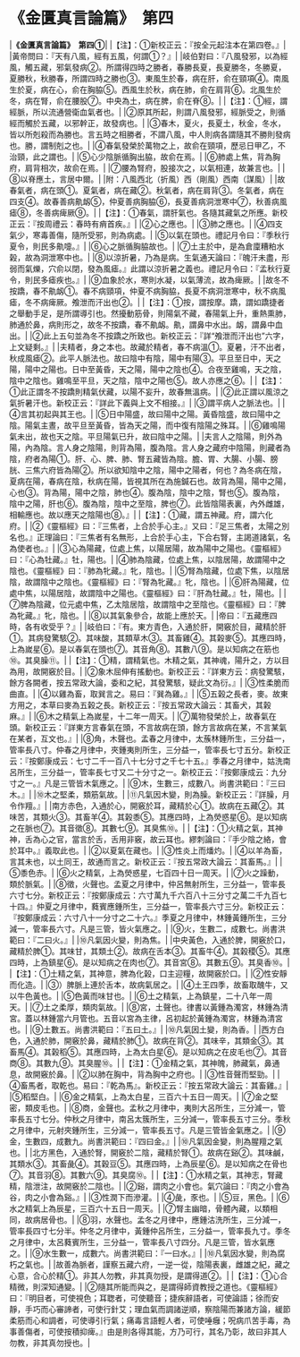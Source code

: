 # 《金匱真言論篇》　第四

|**《金匱真言論篇》　第四①**|
|【注】：①新校正云：『按全元起注本在第四卷。』|
|黃帝問曰：『天有八風，經有五風，何謂①？』|
|岐伯對曰：『八風發邪，以為經風，觸五藏，邪氣發病②。所謂得四時之勝者，春勝長夏，長夏勝冬，冬勝夏，夏勝秋，秋勝春，所謂四時之勝也③。東風生於春，病在肝，俞在頸項④。南風生於夏，病在心，俞在胸脇⑤。西風生於秋，病在肺，俞在肩背⑥。北風生於冬，病在腎，俞在腰股⑦。中央為土，病在脾，俞在脊⑧。|
|【注】：①經，謂經脈，所以流通營衛血氣者也。|
|②原其所起，則謂八風發邪，經脈受之，則循經而觸於五藏，以邪幹正，故發病也。|
|③春木，夏火，長夏土，秋金，冬水，皆以所剋殺而為勝也。言五時之相勝者，不謂八風，中人則病各謂隨其不勝則發病也。勝，謂制剋之也。|
|④春氣發榮於萬物之上，故俞在頸項，歷忌日甲乙，不治頸，此之謂也。|
|⑤心少陰脈循胸出脇，故俞在焉。|
|⑥肺處上焦，背為胸府，肩背相次，故俞在焉。|
|⑦腰為腎府，股接次之，以氣相連，故兼言也。|
|⑧以脊應土，言居中爾。|
|附：八風西北（折風）西（剛風）西南（謀風）|
|故春氣者，病在頭①。夏氣者，病在藏②。秋氣者，病在肩背③。冬氣者，病在四支④。故春善病鼽衂⑤，仲夏善病胸脇⑥，長夏善病洞泄寒中⑦，秋善病風瘧⑧，冬善病痺厥⑨。|
|【注】：①春氣，謂肝氣也。各隨其藏氣之所應。新校正云：『按周禮云：春時有痟首疾。』|
|②心之應也。|
|③肺之應也。|
|④四支氣少，寒毒善傷，隨所受邪，則為病處。|
|⑤以氣在頭也。禮記月令曰：『季秋行夏令，則民多鼽嚏。』|
|⑥心之脈循胸脇故也。|
|⑦土主於中，是為倉廩糟粕水榖，故為洞泄寒中也。|
|⑧以涼折暑，乃為是病。生氣通天論曰：『魄汗未盡，形弱而氣爍，穴俞以閉，發為風瘧。』此謂以涼折暑之義也。禮記月令曰：『孟秋行夏令，則民多瘧疾也。』|
|⑨血象於水，寒則水凝，以氣薄流，故為痺厥。|
|故冬不按蹻，春不鼽衂①。春不病頸項，仲夏不病胸脇，長夏不病洞泄寒中，秋不病風瘧，冬不病痺厥。飧泄而汗出也②。|
|【注】：①按，謂按摩。蹻，謂如蹻捷者之舉動手足，是所謂導引也。然擾動筋骨，則陽氣不藏，春陽氣上升，重熱熏肺，肺通於鼻，病則形之，故冬不按蹻，春不鼽衂。鼽，謂鼻中水出。衂，謂鼻中血出。|
|②此上五句並為冬不按蹻之所致也。新校正云：『詳“飧泄而汗出也”六字，上文疑剩。』|
|夫精者，身之本也。故藏於精者，春不病溫①。夏暑，汗不出者，秋成風瘧②。此平人脈法也。故曰陰中有陰，陽中有陽③。平旦至日中，天之陽，陽中之陽也。日中至黃昏，天之陽，陽中之陰也④。合夜至雞鳴，天之陰，陰中之陰也。雞鳴至平旦，天之陰，陰中之陽也⑤。故人亦應之⑥。|
|【注】：①此正謂冬不按蹻則精氣伏藏，以陽不妄升，故春無溫病。|
|②此正謂以風涼之氣折暑汗也。新校正云：『詳此下義與上文不相接。』|
|③謂平病人之脈法也。|
|④言其初起與其王也。|
|⑤日中陽盛，故曰陽中之陽。黃昏陰盛，故曰陽中之陰。陽氣主晝，故平旦至黃昏，皆為天之陽，而中復有陰陽之殊耳。|
|⑥雞鳴陽氣未出，故也天之陰。平旦陽氣已升，故曰陰中之陽。|
|夫言人之陰陽，則外為陽，內為陰。言人身之陰陽，則背為陽，腹為陰。言人身之藏府中陰陽，則藏者為陰，府者為陽①。肝、心、脾、肺、腎五藏皆為陰。膽、胃、大腸、小腸、膀胱、三焦六府皆為陽②。所以欲知陰中之陰，陽中之陽者，何也？為冬病在陰，夏病在陽，春病在陰，秋病在陽，皆視其所在為施鍼石也。故背為陽，陽中之陽，心也③。背為陽，陽中之陰，肺也④。腹為陰，陰中之陰，腎也⑤。腹為陰，陰中之陽，肝也⑥。腹為陰，陰中之至陰，脾也⑦。此皆陰陽表裏，內外雌雄，相輸應也。故以應天之陰陽也⑧。』|
|【注】：①藏，謂五神藏。府，謂六化府。|
|②《靈樞經》曰：『三焦者，上合於手心主。』又曰：『足三焦者，太陽之別名也。』正理論曰：『三焦者有名無形，上合於手心主，下合右腎，主謁道諸氣，名為使者也。』|
|③心為陽藏，位處上焦，以陽居陽，故為陽中之陽也。《靈樞經》曰：『心為牡藏。』牡，陽也。|
|④肺為陰藏，位處上焦，以陰居陽，故謂陽中之陰也。《靈樞經》曰：『肺為牝藏。』牝，陰也。|
|⑤腎為陰藏，位處下焦，以陰居陰，故謂陰中之陰也。《靈樞經》曰：『腎為牝藏。』牝，陰也。|
|⑥肝為陽藏，位處中焦，以陽居陰，故謂陰中之陽也。《靈樞經》曰：『肝為牡藏。』牡，陽也。|
|⑦脾為陰藏，位元處中焦，乙太陰居陰，故謂陰中之至陰也。《靈樞經》曰：『脾為牝藏。』牝，陰也。|
|⑧以其氣象參合，故能上應於天。|
|帝曰：『五藏應四時，各有收受乎？』|
|岐伯曰：『有。東方青色，入通於肝，開竅於目，藏精於肝①。其病發驚駭②。其味酸，其類草木③。其畜雞④。其榖麥⑤。其應四時，上為嵗星⑥。是以春氣在頭也⑦。其音角⑧。其數八⑨。是以知病之在筋也⑩。其臭臊⑪。|
|【注】：①精，謂精氣也。木精之氣，其神魂，陽升之，方以目為用，故開竅於目。|
|②象木屈伸有搖動也。新校正云：『詳東方云：病發驚駭，餘方各闕者，按五常政大論，委和之紀，其發驚駭，疑此文為衍。』|
|③性柔脆而曲直。|
|④以雞為畜，取巽言之。易曰：『巽為雞。』|
|⑤五榖之長者，麥。故東方用之，本草曰麥為五榖之長。新校正云：『按五常政大論云：其畜犬，其榖麻。』|
|⑥木之精氣上為嵗星，十二年一周天。|
|⑦萬物發榮於上，故春氣在頭。新校正云：『詳東方言春氣在頭，不言故病在頭，餘方言故病在某，不言某氣在某者，互文也。』|
|⑧角，木聲也。孟春之月律中，太蔟林鍾所生，三分益一，管率長八寸。仲春之月律中，夾鍾夷則所生，三分益一，管率長七寸五分。新校正云：『按鄭康成云：七寸二千一百八十七分寸之千七十五。』季春之月律中，姑洗南呂所生，三分益一，管率長七寸又二十分寸之一。新校正云：『按鄭康成云：九分寸之一。』凡是三管皆木氣應之。|
|⑨木，生數三，成數八。尚書洪範曰：『三曰木。』|
|⑩木之堅柔，類筋氣故。|
|⑪凡氣因木變，則為臊。新校正云：『詳臊，月令作羶。』|
|南方赤色，入通於心，開竅於耳，藏精於心①。故病在五藏②。其味苦，其類火③。其畜羊④。其榖黍⑤。其應四時，上為熒惑星⑥。是以知病之在脈也⑦。其音徵⑧。其數七⑨。其臭焦⑩。|
|【注】：①火精之氣，其神神，舌為心之官，當言於舌，舌用非竅，故云耳也。繆刺論曰：『手少陰之絡，會於耳中。』義取此也。|
|②以夏氣在藏也。|
|③性炎上而燔灼。|
|④以羊為畜，言其未也，以土同王，故通而言之。新校正云：『按五常政大論云：其畜馬。』|
|⑤黍色赤。|
|⑥火之精氣，上為熒惑星，七百四十日一周天。|
|⑦火之躁動，類於脈氣。|
|⑧徵，火聲也。孟夏之月律中，仲呂無射所生，三分益一，管率長六寸七分。新校正云：『按鄭康成云：六寸萬九千六百八十三分寸之萬二千九百七十四。』仲夏之月律中，蕤賓應鍾所生，三分益一，管率長六寸三分。新校正云：『按鄭康成云：六寸八十一分寸之二十六。』季夏之月律中，林鍾黃鍾所生，三分減一，管率長六寸。凡是三管，皆火氣應之。|
|⑨火，生數二，成數七。尚書洪範曰：『二曰火。』|
|⑩凡氣因火變，則為焦。|
|中央黃色，入通於脾，開竅於口，藏精於脾①。其味甘，其類土②。故病在舌本③。其畜牛④。其榖稷⑤。其應四時，上為鎮星⑥。是以知病之在肉也⑦。其音宮⑧。其數五⑨。其臭香⑩。|
|【注】：①土精之氣，其神意，脾為化榖，口主迎糧，故開竅於口。|
|②性安靜而化造。|
|③）脾脈上連於舌本，故病氣居之。|
|④土王四季，故畜取醜牛，又以牛色黃也。|
|⑤色黃而味甘也。|
|⑥土之精氣，上為鎮星，二十八年一周天。|
|⑦土之柔厚，類肉氣故。|
|⑧宮，土聲也。律書以黃鍾為濁宮，林鍾為清宮。蓋以林鍾當六月管也。五音以宮為主律，呂初起於黃鍾為濁宮，林鍾為清宮也。|
|⑨土數五。尚書洪範曰：『五曰土。』|
|⑩凡氣因土變，則為香。|
|西方白色，入通於肺，開竅於鼻，藏精於肺①。故病在背②。其味辛，其類金③。其畜馬④。其榖稻⑤。其應四時，上為太白星⑥。是以知病之在皮毛也⑦。其音商⑧。其數九⑨。其臭腥⑩。|
|【注】：①金精之氣，其神魄，肺藏氣，鼻通息，故開竅於鼻。|
|②以肺在胸中，背為胸中之府也。|
|③性音聲而堅勁。|
|④畜馬者，取乾也。易曰：『乾為馬』。新校正云：『按五常政大論云：其畜雞。』|
|⑤稻堅白。|
|⑥金之精氣，上為太白星，三百六十五日一周天。|
|⑦金之堅密，類皮毛也。|
|⑧商，金聲也。孟秋之月律中，夷則大呂所生，三分減一，管率長五寸七分。仲秋之月律中，南呂太簇所生，三分減一，管率長五寸三分。季秋之月律中，元射夾鍾所生，三分減一，管率長五寸。凡是三管皆金氣應之。|
|⑨金，生數四，成數九。尚書洪範曰：『四曰金。』|
|⑩凡氣因金變，則為腥羶之氣也。|
|北方黑色，入通於腎，開竅於二陰，藏精於腎①。故病在谿②。其味鹹，其類水③。其畜彘④。其穀豆⑤。其應四時，上為辰星⑥。是以知病之在骨也⑦。其音羽⑧。其數六⑨。其臭腐⑩。|
|【注】：①水精之氣，其神志，腎藏精，陰泄注，故開竅於二陰也。|
|②谿，謂肉之小會也。氣穴論曰：『肉之小會為谷，肉之小會為谿。』|
|③性潤下而滲灌。|
|④彘，豕也。|
|⑤豆，黑色。|
|⑥水之精氣上為辰星，三百六十五日一周天。|
|⑦腎主幽暗，骨體內藏，以類相同，故病居骨也。|
|⑧羽，水聲也。孟冬之月律中，應鍾沽洗所生，三分減一，管率長四寸七分半。仲冬之月律中，黃鍾仲呂所生，三分益一，管率長九寸。季冬之月律中，太呂蕤賓所生，三分益一，管率長八寸四分。凡是三管，皆水氣應之。|
|⑨水生數一，成數六。尚書洪範曰：『一曰水。』|
|⑩凡氣因水變，則為腐朽之氣也。|
|故善為脈者，謹察五藏六府，一逆一從，陰陽表裏，雌雄之紀，藏之心意，合心於精①。非其人勿教，非其真勿授，是謂得道②。|
|【注】：①心合精微，則深知通變。|
|②隨其所能而與之，是謂得師資教授之道也。《靈樞經》曰：『明目者，可使視色；耳聦者，可使聽音；捷疾辭語者，可使論語；徐而安靜，手巧而心審諦者，可使行針艾；理血氣而調諸逆順，察陰陽而兼諸方論，緩節柔筋而心和調者，可使導引行氣；痛毒言語輕人者，可使唾癰；呪病爪苦手毒，為事善傷者，可使按積抑痺。』由是則各得其能，方乃可行，其名乃彰，故曰非其人勿教，非其真勿授也。|


